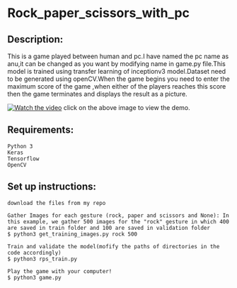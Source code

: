 
# Rock_paper_scissors_with_pc

## Description:

This is a game played between human and pc.I have named the pc name as anu,it can be changed as you want by modifying name in game.py file.This model is trained using transfer learning of inceptionv3 model.Dataset need to be generated using openCV.When the game begins you need to enter the maximum score of the game ,when either of the players reaches this score then the game terminates and displays the result as a picture. 

[![Watch the video](https://encrypted-tbn0.gstatic.com/images?q=tbn%3AANd9GcQL7RLWmTlaCU5kK1Cjz03hvXtYh9A4IdpRHQ&usqp=CAU)](https://youtu.be/3tZF0uq5HQs)
click on the above image to view the demo.

## Requirements:
```
Python 3
Keras
Tensorflow
OpenCV
```
## Set up instructions:
```
download the files from my repo
```
```
Gather Images for each gesture (rock, paper and scissors and None): In this example, we gather 500 images for the "rock" gesture in which 400 are saved in train folder and 100 are saved in validation folder
$ python3 get_training_images.py rock 500
```
```
Train and validate the model(mofify the paths of directories in the code accordingly)
$ python3 rps_train.py
```
```
Play the game with your computer!
$ python3 game.py
```
